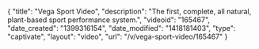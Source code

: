 {
    "title": "Vega Sport Video",
    "description": "The first, complete, all natural, plant-based sport performance system.",
    "videoid": "165467",
    "date_created": "1399316154",
    "date_modified": "1418181403",
    "type": "captivate",
    "layout": "video",
    "url": "\/v\/vega-sport-video\/165467"
}